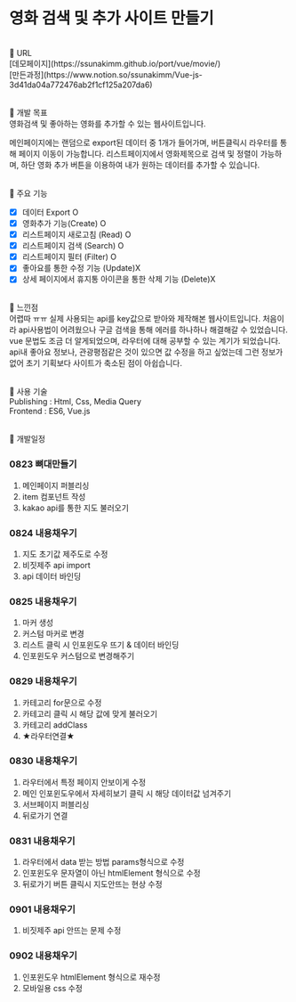 # 영화 검색 및 추가 사이트 만들기
<br>
📌 URL<br>
[데모페이지](https://ssunakimm.github.io/port/vue/movie/)<br>
[만든과정](https://www.notion.so/ssunakimm/Vue-js-3d41da04a772476ab2f1cf125a207da6)
<br><br>

📌 개발 목표<br>
영화검색 및 좋아하는 영화를 추가할 수 있는 웹사이트입니다.

메인페이지에는 랜덤으로 export된 데이터 중 1개가 들어가며,
버튼클릭시 라우터를 통해 페이지 이동이 가능합니다.
리스트페이지에서 영화제목으로 검색 및 정렬이 가능하며,
하단 영화 추가 버튼을 이용하여 내가 원하는 데이터를 추가할 수 있습니다.
<br><br>

📌 주요 기능<br>
* [x] 데이터 Export O
* [x] 영화추가 기능(Create) O
* [x] 리스트페이지 새로고침 (Read) O
* [x] 리스트페이지 검색 (Search) O
* [x] 리스트페이지 필터 (Filter) O
* [x] 좋아요를 통한 수정 기능 (Update)X
* [x] 상세 페이지에서 휴지통 아이콘을 통한 삭제 기능 (Delete)X
<br><br>

📌 느낀점<br>
어렵따 ㅠㅠ
실제 사용되는 api를 key값으로 받아와 제작해본 웹사이트입니다.
처음이라 api사용법이 어려웠으나 구글 검색을 통해 에러를 하나하나 해결해갈 수 있었습니다.
vue 문법도 조금 더 알게되었으며, 라우터에 대해 공부할 수 있는 계기가 되었습니다.
api내 좋아요 정보나, 관광평점같은 것이 있으면 값 수정을 하고 싶었는데 그런 정보가 없어
초기 기획보다 사이트가 축소된 점이 아쉽습니다.
<br><br>

📌 사용 기술<br>
Publishing : Html, Css, Media Query<br> 
Frontend : ES6, Vue.js 
<br><br>

📌 개발일정<br>

### 0823 뼈대만들기
1. 메인페이지 퍼블리싱
2. item 컴포넌트 작성
3. kakao api를 통한 지도 불러오기

### 0824 내용채우기
1. 지도 초기값 제주도로 수정
2. 비짓제주 api import
2. api 데이터 바인딩

### 0825 내용채우기
1. 마커 생성
2. 커스텀 마커로 변경
3. 리스트 클릭 시 인포윈도우 뜨기 & 데이터 바인딩
4. 인포윈도우 커스텀으로 변경해주기

### 0829 내용채우기
1. 카테고리 for문으로 수정
2. 카테고리 클릭 시 해당 값에 맞게 불러오기
3. 카테고리 addClass
4. ★라우터연결★

### 0830 내용채우기
1. 라우터에서 특정 페이지 안보이게 수정
2. 메인 인포윈도우에서 자세히보기 클릭 시 해당 데이터값 넘겨주기
3. 서브페이지 퍼블리싱
4. 뒤로가기 연결


### 0831 내용채우기
1. 라우터에서 data 받는 방법 params형식으로 수정
2. 인포윈도우 문자열이 아닌 htmlElement 형식으로 수정
3. 뒤로가기 버튼 클릭시 지도안뜨는 현상 수정

### 0901 내용채우기
1. 비짓제주 api 안뜨는 문제 수정

### 0902 내용채우기
1. 인포윈도우 htmlElement 형식으로 재수정
2. 모바일용 css 수정
